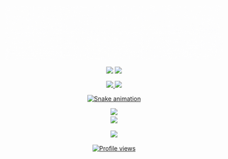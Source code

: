

<!--
**snitraMnolraM/snitraMnolraM** is a ✨ _special_ ✨ repository because its `README.md` (this file) appears on your GitHub profile.

Here are some ideas to get you started:

- 🔭 I’m currently working on ...
- 🌱 I’m currently learning ...
- 👯 I’m looking to collaborate on ...
- 🤔 I’m looking for help with ...
- 💬 Ask me about ...
- 📫 How to reach me: ...
- 😄 Pronouns: ...
- ⚡ Fun fact: ...
-->

<div align="center" >
  
![Marlon.animation](https://github.com/snitraMnolraM/snitraMnolraM/blob/main/.github/workflows/Design%20sem%20nome.gif )

  

<a href = "mailto:marlonmartinsdeaquino@gmail.com"><img src="https://img.shields.io/badge/Gmail-D14836?style=for-the-badge&logo=gmail&logoColor=white" target="_blank"></a>
<a href="https://www.linkedin.com/in/marlon-martins-de-aquino-5b3923135" target="_blank"><img src="https://img.shields.io/badge/-LinkedIn-%230077B5?style=for-the-badge&logo=linkedin&logoColor=white" target="_blank"></a>   
 











<div align="center">
<a href="https://github.com/snitraMnolraM">
<img height="180em" src="https://github-readme-stats.vercel.app/api/top-langs/?username=snitraMnolraM&layout=compact&langs_count=7&theme=dark"/>
<img height="180em" src="https://github-readme-stats.vercel.app/api?username=snitraMnolraM&show_icons=true&theme=dark&include_all_commits=true&count_private=true"/>
</div>






<div align="center" >
  
![Snake animation](https://github.com/snitraMnolraM/snitraMnolraM/blob/output/github-contribution-grid-snake.svg)

<img src="https://github.com/SP-XD/SP-XD/blob/main/images/dino_rounded.gif?raw=true" href="https://github.com/SP-XD" width="700"/><br>
<img src="https://github.com/SP-XD/SP-XD/blob/main/images/this_page_is.gif?raw=true"  width="300"/>

<div>
          
          

  
<p align="center">
<img src="http://img.shields.io/static/v1?label=STATUS&message=EM%20DESENVOLVIMENTO&color=GREEN&style=for-the-badge"/>

![Profile views](https://gpvc.arturio.dev/snitraMnolraM)  
</p>  

          

  
 
          
          
          
